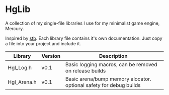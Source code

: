 # HgLib

A collection of my single-file libraries I use for my minimalist game engine, Mercury. 

Inspired by [stb](https://github.com/nothings/stb). Each library file contains it's own documentation. Just copy a file into your project and include it.

|Library     | Version | Description                                                        |
|------------|---------|--------------------------------------------------------------------|
|Hgl_Log.h   | v0.1    | Basic logging macros, can be removed on release builds             | 
|Hgl_Arena.h | v0.1    | Basic arena/bump memory alocator. optional safety for debug builds | 
